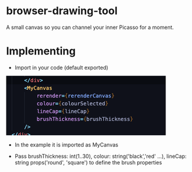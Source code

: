 # browser-drawing-tool

A small canvas so you can channel your inner Picasso for a moment.

# Implementing

- Import in your code (default exported)

![Implementing](resources/readme/images/implementing.png)

- In the example it is imported as MyCanvas

- Pass brushThickness: int(1..30), colour: string('black','red' ...), lineCap: string props('round', 'square') to define the brush properties
